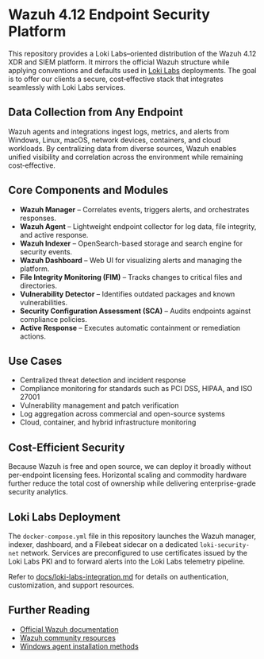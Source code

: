 # Wazuh 4.12 Endpoint Security Platform

This repository provides a Loki Labs–oriented distribution of the Wazuh 4.12 XDR and SIEM platform. It mirrors the official Wazuh structure while applying conventions and defaults used in [Loki Labs](https://lokilabs.io) deployments. The goal is to offer our clients a secure, cost‑effective stack that integrates seamlessly with Loki Labs services.

## Data Collection from Any Endpoint

Wazuh agents and integrations ingest logs, metrics, and alerts from Windows, Linux, macOS, network devices, containers, and cloud workloads. By centralizing data from diverse sources, Wazuh enables unified visibility and correlation across the environment while remaining cost‑effective.

## Core Components and Modules

- **Wazuh Manager** – Correlates events, triggers alerts, and orchestrates responses.
- **Wazuh Agent** – Lightweight endpoint collector for log data, file integrity, and active response.
- **Wazuh Indexer** – OpenSearch-based storage and search engine for security events.
- **Wazuh Dashboard** – Web UI for visualizing alerts and managing the platform.
- **File Integrity Monitoring (FIM)** – Tracks changes to critical files and directories.
- **Vulnerability Detector** – Identifies outdated packages and known vulnerabilities.
- **Security Configuration Assessment (SCA)** – Audits endpoints against compliance policies.
- **Active Response** – Executes automatic containment or remediation actions.

## Use Cases

- Centralized threat detection and incident response
- Compliance monitoring for standards such as PCI DSS, HIPAA, and ISO 27001
- Vulnerability management and patch verification
- Log aggregation across commercial and open-source systems
- Cloud, container, and hybrid infrastructure monitoring

## Cost-Efficient Security

Because Wazuh is free and open source, we can deploy it broadly without per-endpoint licensing fees. Horizontal scaling and commodity hardware further reduce the total cost of ownership while delivering enterprise-grade security analytics.

## Loki Labs Deployment

The `docker-compose.yml` file in this repository launches the Wazuh manager, indexer, dashboard, and a Filebeat sidecar on a dedicated `loki-security-net` network. Services are preconfigured to use certificates issued by the Loki Labs PKI and to forward alerts into the Loki Labs telemetry pipeline.

Refer to [docs/loki-labs-integration.md](docs/loki-labs-integration.md) for details on authentication, customization, and support resources.

## Further Reading

- [Official Wazuh documentation](https://documentation.wazuh.com/4.12/)
- [Wazuh community resources](https://wazuh.com/community/)
- [Windows agent installation methods](docs/windows-agent-installation.md)
